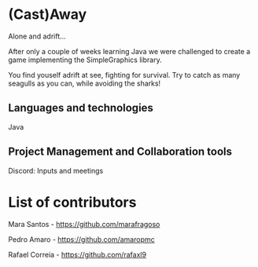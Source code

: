# (Cast)Away
Alone and adrift...

After only a couple of weeks learning Java we were challenged to create a game implementing the SimpleGraphics library.

You find youself adrift at see, fighting for survival. 
Try to catch as many seagulls as you can, while avoiding the sharks!

## Languages and technologies

Java

## Project Management and Collaboration tools

Discord: Inputs and meetings

# List of contributors

Mara Santos - https://github.com/marafragoso

Pedro Amaro - https://github.com/amaropmc

Rafael Correia - https://github.com/rafaxl9
